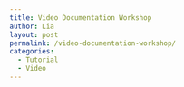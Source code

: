 ```yaml
---
title: Video Documentation Workshop
author: Lia
layout: post
permalink: /video-documentation-workshop/
categories:
  - Tutorial
  - Video
---
```

# 

